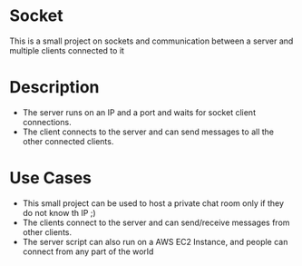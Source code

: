 # Socket
This is a small project on sockets and communication between a server and multiple clients connected to it

# Description
- The server runs on an IP and a port and waits for socket client connections.
- The client connects to the server and can send messages to all the other connected clients.

# Use Cases
- This small project can be used to host a private chat room only if they do not know th IP ;)
- The clients connect to the server and can send/receive messages from other clients.
- The server script can also run on a AWS EC2 Instance, and people can connect from any part of the world
